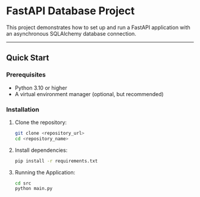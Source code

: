 # FastAPI Database Project

This project demonstrates how to set up and run a FastAPI application with an asynchronous SQLAlchemy database connection.

---

## Quick Start

### Prerequisites

- Python 3.10 or higher
- A virtual environment manager (optional, but recommended)

### Installation

1. Clone the repository:
   ```bash
   git clone <repository_url>
   cd <repository_name>

2. Install dependencies:
   ```bash
   pip install -r requirements.txt

3. Running the Application:
   ```bash
   cd src
   python main.py